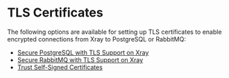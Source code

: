 # TLS Certificates

The following options are available for setting up TLS certificates to enable encrypted connections from Xray to PostgreSQL or RabbitMQ:

* ​[Secure PostgreSQL with TLS Support on Xray](secure-postgresql-with-tls-support-on-xray.md)
* ​​[Secure RabbitMQ with TLS Support on Xray](secure-rabbitmq-with-tls-support-on-xray.md)
* [​​Trust Self-Signed Certificates](trust-self-signed-certificates-en.md)



